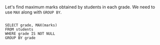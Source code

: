 Let's find maximum marks obtained by students in each grade.
We need to use `MAX` along with `GROUP BY`.

<codeblock language="sql" dbName="students1.db" type="lesson">
<code>
SELECT grade, MAX(marks)
FROM students
WHERE grade IS NOT NULL
GROUP BY grade
</code>
</codeblock>